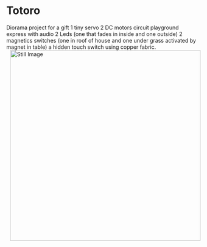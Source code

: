 # Totoro
Diorama project for a gift
1 tiny servo
2 DC motors
circuit playground express with audio
2 Leds (one that fades in inside and one outside)
2 magnetics switches (one in roof of house and one under grass activated by magnet in table)
a hidden touch switch using copper fabric. 
<img src="StillImage.jpg"
     alt="Still Image"
     style="width: 500; height: AUTO; margin-left: 10px;" />
